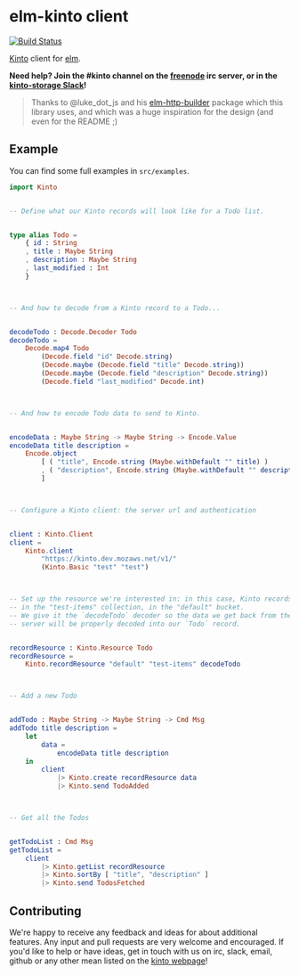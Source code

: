 # elm-kinto client

[![Build Status](https://travis-ci.org/Kinto/elm-kinto.svg?branch=master)](https://travis-ci.org/Kinto/elm-kinto)

[Kinto](http://www.kinto-storage.org/) client for [elm](http://elm-lang.org/).

**Need help? Join the #kinto channel on the [freenode](https://freenode.net/)
irc server, or in the
[kinto-storage Slack](https://slack.kinto-storage.org/)!**


> Thanks to @luke_dot_js and his
> [elm-http-builder](http://package.elm-lang.org/packages/lukewestby/elm-http-builder/)
> package which this library uses, and which was a huge inspiration for the
> design (and even for the README ;)

## Example

You can find some full examples in `src/examples`.

```elm
import Kinto


-- Define what our Kinto records will look like for a Todo list.


type alias Todo =
    { id : String
    , title : Maybe String
    , description : Maybe String
    , last_modified : Int
    }



-- And how to decode from a Kinto record to a Todo...


decodeTodo : Decode.Decoder Todo
decodeTodo =
    Decode.map4 Todo
        (Decode.field "id" Decode.string)
        (Decode.maybe (Decode.field "title" Decode.string))
        (Decode.maybe (Decode.field "description" Decode.string))
        (Decode.field "last_modified" Decode.int)



-- And how to encode Todo data to send to Kinto.


encodeData : Maybe String -> Maybe String -> Encode.Value
encodeData title description =
    Encode.object
        [ ( "title", Encode.string (Maybe.withDefault "" title) )
        , ( "description", Encode.string (Maybe.withDefault "" description) )
        ]



-- Configure a Kinto client: the server url and authentication


client : Kinto.Client
client =
    Kinto.client
        "https://kinto.dev.mozaws.net/v1/"
        (Kinto.Basic "test" "test")



-- Set up the resource we're interested in: in this case, Kinto records, stored
-- in the "test-items" collection, in the "default" bucket.
-- We give it the `decodeTodo` decoder so the data we get back from the Kinto
-- server will be properly decoded into our `Todo` record.


recordResource : Kinto.Resource Todo
recordResource =
    Kinto.recordResource "default" "test-items" decodeTodo



-- Add a new Todo


addTodo : Maybe String -> Maybe String -> Cmd Msg
addTodo title description =
    let
        data =
            encodeData title description
    in
        client
            |> Kinto.create recordResource data
            |> Kinto.send TodoAdded



-- Get all the Todos


getTodoList : Cmd Msg
getTodoList =
    client
        |> Kinto.getList recordResource
        |> Kinto.sortBy [ "title", "description" ]
        |> Kinto.send TodosFetched
```

## Contributing

We're happy to receive any feedback and ideas for about additional features.
Any input and pull requests are very welcome and encouraged. If you'd like to
help or have ideas, get in touch with us on irc, slack, email, github or any
other mean listed on the [kinto webpage](http://www.kinto-storage.org/)!
